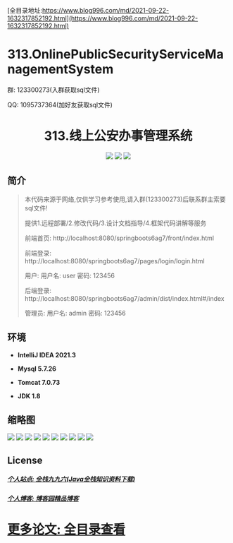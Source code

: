 [全目录地址:https://www.blog996.com/md/2021-09-22-1632317852192.html](https://www.blog996.com/md/2021-09-22-1632317852192.html)

# 313.OnlinePublicSecurityServiceManagementSystem

<p>群: 123300273(入群获取sql文件)</p>
<p>QQ: 1095737364(加好友获取sql文件)</p>

<p><h1 align="center">313.线上公安办事管理系统</h1></p>


<p align="center">
	<img src="https://img.shields.io/badge/jdk-1.8-orange.svg"/>
    <img src="https://img.shields.io/badge/springBoot-5.x-lightgrey.svg"/>
    <img src="https://img.shields.io/badge/vue-3.x-blue.svg"/>
</p>

## 简介

> 本代码来源于网络,仅供学习参考使用,请入群(123300273)后联系群主索要sql文件!
>
> 提供1.远程部署/2.修改代码/3.设计文档指导/4.框架代码讲解等服务
>
> 前端首页: http://localhost:8080/springboots6ag7/front/index.html
>
> 前端登录: http://localhost:8080/springboots6ag7/pages/login/login.html
>
> 用户: 用户名: user 密码: 123456
>
> 后端登录: http://localhost:8080/springboots6ag7/admin/dist/index.html#/index
>
> 管理员: 用户名: admin 密码: 123456



## 环境

- <b>IntelliJ IDEA 2021.3</b>

- <b>Mysql 5.7.26</b>

- <b>Tomcat 7.0.73</b>

- <b>JDK 1.8</b>

## 缩略图

![](https://img2023.cnblogs.com/blog/588112/202312/588112-20231221090127367-270722439.png)
![](https://img2023.cnblogs.com/blog/588112/202312/588112-20231221090133188-2132019675.png)
![](https://img2023.cnblogs.com/blog/588112/202312/588112-20231221090137663-711687359.png)
![](https://img2023.cnblogs.com/blog/588112/202312/588112-20231221090141719-272367649.png)
![](https://img2023.cnblogs.com/blog/588112/202312/588112-20231221090145937-1687602643.png)
![](https://img2023.cnblogs.com/blog/588112/202312/588112-20231221090149884-1775174876.png)
![](https://img2023.cnblogs.com/blog/588112/202312/588112-20231221090153791-45904076.png)
![](https://img2023.cnblogs.com/blog/588112/202312/588112-20231221090158879-592653262.png)
![](https://img2023.cnblogs.com/blog/588112/202312/588112-20231221090202874-1016218027.png)
![](https://img2023.cnblogs.com/blog/588112/202312/588112-20231221090206661-570909121.png)



## License

##### [个人站点: 全栈九九六(Java全栈知识资料下载)](https://www.blog996.com/)

##### [个人博客: 博客园精品博客](https://www.cnblogs.com/yysbolg/)

# [更多论文: 全目录查看](https://www.blog996.com/md/2021-09-22-1632317852192.html)



